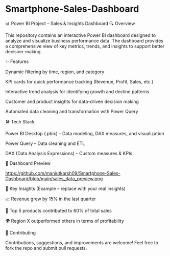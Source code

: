 # Smartphone-Sales-Dashboard
📊 Power BI Project – Sales & Insights Dashboard
🔍 Overview

This repository contains an interactive Power BI dashboard designed to analyze and visualize business performance data. The dashboard provides a comprehensive view of key metrics, trends, and insights to support better decision-making.

✨ Features

Dynamic filtering by time, region, and category

KPI cards for quick performance tracking (Revenue, Profit, Sales, etc.)

Interactive trend analysis for identifying growth and decline patterns

Customer and product insights for data-driven decision making

Automated data cleaning and transformation with Power Query

🛠️ Tech Stack

Power BI Desktop (.pbix) – Data modeling, DAX measures, and visualization

Power Query – Data cleaning and ETL

DAX (Data Analysis Expressions) – Custom measures & KPIs

📸 Dashboard Preview

https://github.com/maniutkarsh09/Smartphone-Sales-Dashboard/blob/main/sales_data_preview.png

🎯 Key Insights (Example – replace with your real insights)

📈 Revenue grew by 15% in the last quarter

🛒 Top 5 products contributed to 60% of total sales

🌍 Region X outperformed others in terms of profitability

🤝 Contributing

Contributions, suggestions, and improvements are welcome! Feel free to fork the repo and submit pull requests.

